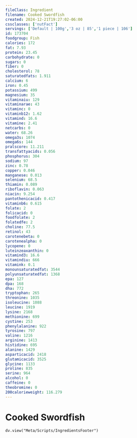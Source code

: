 ```yaml
---
fileClass: Ingredient
filename: Cooked Swordfish
created: 2024-12-21T19:27:02-06:00
cssclasses: ['nutFact']
servings: ['Default | 100g','3 oz | 85','1 piece | 106']
id: 173704
foodgroup: Fish
calories: 172
fat: 7.93
protein: 23.45
carbohydrate: 0
sugars: 0
fiber: 0
cholesterol: 78
saturatedfats: 1.911
calcium: 6
iron: 0.45
potassium: 499
magnesium: 35
vitaminaiu: 129
vitaminarae: 43
vitaminc: 0
vitaminb12: 1.62
vitamind: 16.6
vitamine: 2.41
netcarbs: 0
water: 68.26
omega3s: 1074
omega6s: 144
pralscore: 11.211
transfattyacids: 0.056
phosphorus: 304
sodium: 97
zinc: 0.78
copper: 0.046
manganese: 0.013
selenium: 68.5
thiamin: 0.089
riboflavin: 0.063
niacin: 9.254
pantothenicacid: 0.417
vitaminb6: 0.615
folate: 2
folicacid: 0
foodfolate: 2
folatedfe: 2
choline: 77.5
retinol: 43
carotenebeta: 0
carotenealpha: 0
lycopene: 0
luteinzeaxanthin: 0
vitamind3: 16.6
vitamindiu: 666
vitamink: 0.1
monounsaturatedfat: 3544
polyunsaturatedfat: 1368
epa: 127
dpa: 168
dha: 772
tryptophan: 265
threonine: 1035
isoleucine: 1088
leucine: 1919
lysine: 2168
methionine: 699
cystine: 253
phenylalanine: 922
tyrosine: 797
valine: 1216
arginine: 1413
histidine: 695
alanine: 1429
asparticacid: 2418
glutamicacid: 3525
glycine: 1133
proline: 835
serine: 964
alcohol: 0
caffeine: 0
theobromine: 0
200calorieweight: 116.279
---
```


# Cooked Swordfish

```dataviewjs
dv.view("Meta/Scripts/IngredientsFooter")
```